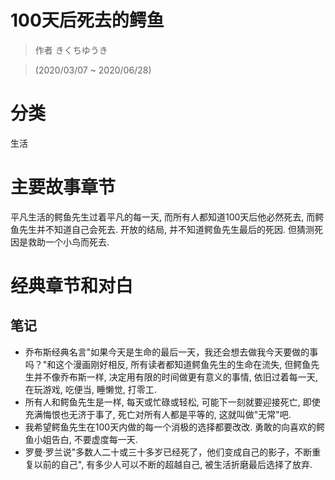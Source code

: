 # 100天后死去的鳄鱼

> 作者 きくちゆうき

> (2020/03/07 \~ 2020/06/28)

# 分类
生活

# 主要故事章节
平凡生活的鳄鱼先生过着平凡的每一天, 而所有人都知道100天后他必然死去, 而鳄鱼先生并不知道自己会死去. 开放的结局, 并不知道鳄鱼先生最后的死因. 但猜测死因是救助一个小鸟而死去.

# 经典章节和对白


## 笔记
* 乔布斯经典名言"如果今天是生命的最后一天，我还会想去做我今天要做的事吗？"和这个漫画刚好相反, 所有读者都知道鳄鱼先生的生命在流失, 但鳄鱼先生并不像乔布斯一样, 决定用有限的时间做更有意义的事情, 依旧过着每一天, 在玩游戏, 吃便当, 睡懒觉, 打零工.
* 所有人和鳄鱼先生是一样, 每天或忙碌或轻松, 可能下一刻就要迎接死亡, 即使充满悔恨也无济于事了, 死亡对所有人都是平等的, 这就叫做"无常"吧.
* 我希望鳄鱼先生在100天内做的每一个消极的选择都要改改. 勇敢的向喜欢的鳄鱼小姐告白, 不要虚度每一天.
* 罗曼·罗兰说"多数人二十或三十多岁已经死了，他们变成自己的影子，不断重复以前的自己", 有多少人可以不断的超越自己, 被生活折磨最后选择了放弃.
